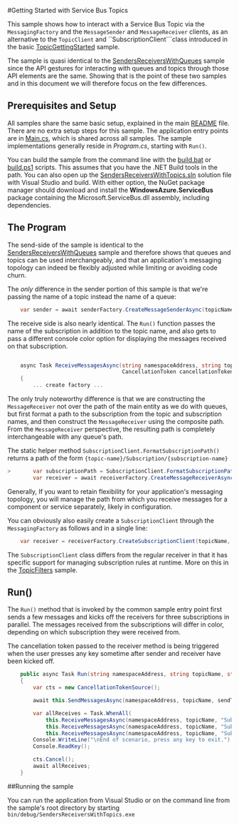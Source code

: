 #Getting Started with Service Bus Topics

This sample shows how to interact with a Service Bus Topic via the ```MessagingFactory``` and the ```MessageSender``` 
and ```MessageReceiver``` clients, as an alternative to the ``TopicClient`` and ``SubscriptionClient```class introduced in 
the basic [TopicGettingStarted](../TopicsGettingStarted) sample. 

The sample is quasi identical to the [SendersReceiversWithQueues](../SendersReceiversWithQueues) sample since 
the API gestures for interacting with queues and topics through those API elements are the same. Showing that is the point 
of these two samples and in this document we will therefore focus on the few differences. 

## Prerequisites and Setup

All samples share the same basic setup, explained in the main [README](../README.md) file. There are no extra setup steps for this sample.
The application entry points are in [Main.cs](../common/Main.md), which is shared across all samples. The sample implementations generally
reside in *Program.cs*, starting with ```Run()```.

You can build the sample from the command line with the [build.bat](build.bat) or [build.ps1](build.ps1) scripts. This assumes that you
have the .NET Build tools in the path. You can also open up the [SendersReceiversWithTopics.sln](SendersReceiversWithTopics.sln) solution file with Visual Studio and build.
With either option, the NuGet package manager should download and install the **WindowsAzure.ServiceBus** package containing the
Microsoft.ServiceBus.dll assembly, including dependencies.

## The Program

The send-side of the sample is identical to the [SendersReceiversWithQueues](../SendersReceiversWithQueues) sample and therefore shows that
queues and topics can be used interchangeably, and that an application's messaging topology can indeed be flexibly adjusted while 
limiting or avoiding code churn.   

The *only* difference in the sender portion of this sample is that we're passing the name of a topic instead the name of a queue:

```C#
    var sender = await senderFactory.CreateMessageSenderAsync(topicName);
```

The receive side is also nearly identical. The ```Run()``` function passes the name of the subscription in addition to the topic name, 
and also gets to pass a different console color option for displaying the messages received on that subscription. 

``` C#

    async Task ReceiveMessagesAsync(string namespaceAddress, string topicName, string subscriptionName, string receiveToken, 
                                    CancellationToken cancellationToken, ConsoleColor color)
    {
        ... create factory ...

```

The only truly noteworthy difference is that we are constructing the ```MessageReceiver``` not over the path of the main entity 
as we do with queues, but first format a path to the subscription from the topic and subscription names, and then construct 
the ```MessageReceiver``` using the composite path. From the ```MessageReceiver``` perspective, the resulting path is completely 
interchangeable with any queue's path.

The static helper method ```SubscriptionClient.FormatSubscriptionPath()``` returns a path of the form ```{topic-name}/Subscription/{subscription-name}```

``` C#
>       var subscriptionPath = SubscriptionClient.FormatSubscriptionPath(topicName, subscriptionName);
        var receiver = await receiverFactory.CreateMessageReceiverAsync(subscriptionPath, ReceiveMode.PeekLock);
```

Generally, If you want to retain flexibility for your application's messaging topology, you will manage the path from which you receive 
messages for a component or service separately, likely in configuration. 
   
You can obviously also easily create a ```SubscriptionClient``` through the ```MessagingFactory``` as follows and in a 
single line:

```C#
    var receiver = receiverFactory.CreateSubscriptionClient(topicName, subscriptionName);
``` 

The ```SubscriptionClient``` class differs from the regular receiver in that it has specific support for managing 
subscription rules at runtime. More on this in the [TopicFilters](../TopicFilters) sample. 

## Run()

The ```Run()``` method that is invoked by the common sample entry point first sends a few messages and kicks off the receivers for 
three subscriptions in parallel. The messages received from the subscriptions will differ in color, depending on which
subscription they were received from. 

The cancellation token passed to the receiver method is being triggered when the user presses any key sometime after sender and receiver have been kicked off. 

```C#
    public async Task Run(string namespaceAddress, string topicName, string sendToken, string receiveToken)
    {
        var cts = new CancellationTokenSource();

        await this.SendMessagesAsync(namespaceAddress, topicName, sendToken);

        var allReceives = Task.WhenAll(
            this.ReceiveMessagesAsync(namespaceAddress, topicName, "Subscription1", receiveToken, cts.Token, ConsoleColor.Cyan),
            this.ReceiveMessagesAsync(namespaceAddress, topicName, "Subscription2", receiveToken, cts.Token, ConsoleColor.Green),
            this.ReceiveMessagesAsync(namespaceAddress, topicName, "Subscription3", receiveToken, cts.Token, ConsoleColor.Yellow));
        Console.WriteLine("\nEnd of scenario, press any key to exit.");
        Console.ReadKey();

        cts.Cancel();
        await allReceives;
    }
```

##Running the sample

You can run the application from Visual Studio or on the command line from the sample's root directory by starting <code>bin/debug/SendersReceiversWithTopics.exe</code>
